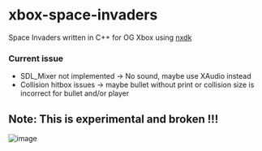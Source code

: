# xbox-space-invaders

Space Invaders written in C++ for OG Xbox using [nxdk](https://github.com/XboxDev/nxdk)

### Current issue
- SDL_Mixer not implemented -> No sound, maybe use XAudio instead
- Collision hitbox issues -> maybe bullet without print or collision size is incorrect for bullet and/or player

## Note: This is experimental and broken !!!

![image](https://github.com/user-attachments/assets/e2c89409-cbe1-4416-a7c5-66b72706786e)

